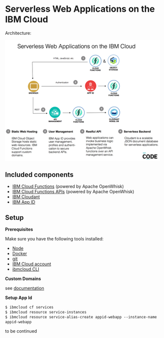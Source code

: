 # Serverless Web Applications on the IBM Cloud


Architecture:

![alt text](documentation/serverless-web-app.png "architecture diagram")



## Included components

* [IBM Cloud Functions](https://console.ng.bluemix.net/openwhisk) (powered by Apache OpenWhisk)
* [IBM Cloud Functions APIs](https://console.bluemix.net/openwhisk/apimanagement) (powered by Apache OpenWhisk)
* [IBM Cloudant](https://console.ng.bluemix.net/catalog/services/cloudant-nosql-db)
* [IBM App ID](https://console.bluemix.net/catalog/services/appid)

## Setup

**Prerequisites**

Make sure you have the following tools installed:

* [Node](https://nodejs.org/en/download/)
* [Docker](https://docs.docker.com/engine/installation/)
* [git](https://git-scm.com/downloads)
* [IBM Cloud account](https://ibm.biz/nheidloff)
* [ibmcloud CLI](https://console.bluemix.net/docs/cli/index.html)


**Custom Domains**

see [documentation](https://console.bluemix.net/docs/api-management/manage_apis.html#custom_domains)

**Setup App Id**

```
$ ibmcloud cf services
$ ibmcloud resource service-instances
$ ibmcloud resource service-alias-create appid-webapp --instance-name appid-webapp
```






to be continued

